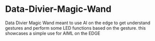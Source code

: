 # Data-Divier-Magic-Wand
Data Divier Magic Wand meant to use AI on the edge to get understand gestures and perform some LED functions based on the gesture.  this showcases a simple use for AIML on the EDGE 
